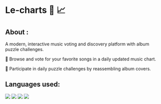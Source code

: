 # Le-charts 🎵 📈

## About :
A modern, interactive music voting and discovery platform with album puzzle challenges.

🔴 Browse and vote for your favorite songs in a daily updated music chart.

🔴 Participate in daily puzzle challenges by reassembling album covers.

## Languages used:
<code><img src="https://img.icons8.com/color/48/000000/html-5--v1.png"/></code>
<code><img src="https://img.icons8.com/color/48/000000/css3.png"/></code>
<code><img src="https://img.icons8.com/?size=48&id=uJM6fQYqDaZK&format=png&color=000000"/></code>
<code><img src ="https://img.icons8.com/?size=48&id=grZaE9tjqDyr&format=png&color=000000"/></code>
#
